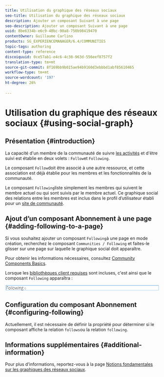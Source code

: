 ```yaml
---
title: Utilisation du graphique des réseaux sociaux
seo-title: Utilisation du graphique des réseaux sociaux
description: Ajouter un composant Suivant à une page
seo-description: Ajouter un composant Suivant à une page
uuid: 8be6334b-e6c9-40bc-90a8-750b98419470
contentOwner: Guillaume Carlino
products: SG_EXPERIENCEMANAGER/6.4/COMMUNITIES
topic-tags: authoring
content-type: reference
discoiquuid: 0ce57ab1-e4c6-4c38-963d-556eef8757f2
translation-type: tm+mt
source-git-commit: 8f169bb9b015ae94b9160d3ebbbd1abf85610465
workflow-type: tm+mt
source-wordcount: '197'
ht-degree: 26%

---
```



# Utilisation du graphique des réseaux sociaux {#using-social-graph}

## Présentation {#introduction}

La capacité d&#39;un membre de la communauté de suivre [les activités](activities.md) et d&#39;être suivi est établie en deux volets : `Follow`et `Following`.

Le composant `Follow`doit être associé à une autre ressource, et cette association est déjà établie pour les membres et les fonctionnalités de la communauté.

Le composant `Following`liste simplement les membres qui suivent le membre actuel ou qui sont suivis par le membre actuel. Ce graphique social des relations entre les membres est inclus dans le profil d’utilisateur établi pour un [site de communauté](overview.md#communitiessites).

## Ajout d’un composant Abonnement à une page {#adding-following-to-a-page}

Si vous souhaitez ajouter un composant `Following`à une page en mode création, recherchez le composant `Communities / Following` et faites-le glisser sur une page sur laquelle le graphique social doit apparaître.

Pour obtenir les informations nécessaires, consultez [Community Components Basics](basics.md).

Lorsque les [bibliothèques client requises](essentials-socialgraph.md#essentials-for-client-side) sont incluses, c&#39;est ainsi que le composant `Following` apparaîtra :

![chlimage_1-447](assets/chlimage_1-447.png)

## Configuration du composant Abonnement {#configuring-following}

Actuellement, il est nécessaire de définir la propriété pour déterminer si le composant affiche la relation `follows`ou la relation `following`.

## Informations supplémentaires {#additional-information}

Pour plus d’informations, reportez-vous à la page [Notions fondamentales sur les graphiques des réseaux sociaux](essentials-socialgraph.md).
